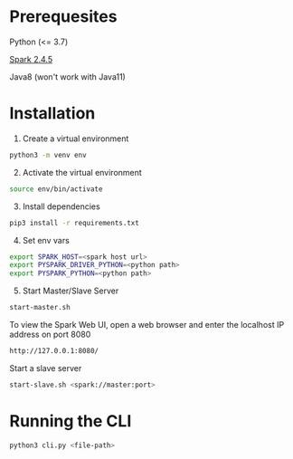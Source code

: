 # Prerequesites

Python (<= 3.7)

[Spark 2.4.5](https://www.apache.org/dyn/closer.lua/spark/spark-2.4.5/spark-2.4.5-bin-hadoop2.7.tgz)

Java8 (won't work with Java11)

# Installation

1. Create a virtual environment
```bash
python3 -m venv env
```

2. Activate the virtual environment
```bash
source env/bin/activate
```

3. Install dependencies
```bash
pip3 install -r requirements.txt
```

4. Set env vars
```bash
export SPARK_HOST=<spark host url>
export PYSPARK_DRIVER_PYTHON=<python path>
export PYSPARK_PYTHON=<python path>
```
5. Start Master/Slave Server
```bash
start-master.sh
```
To view the Spark Web UI, open a web browser and enter the localhost IP address on port 8080
```bash
http://127.0.0.1:8080/
```
Start a slave server
```bash
start-slave.sh <spark://master:port>
```
# Running the CLI
```bash
python3 cli.py <file-path>
```
